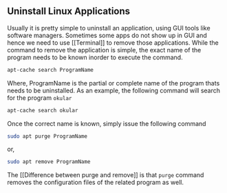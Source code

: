 ## Uninstall Linux Applications 
Usually it is pretty simple to uninstall an application, using GUI tools like software managers. Sometimes some apps do not show up in GUI and hence we need to use [[Terminal]] to remove those applications. While the command to remove the application is simple, the exact name of the program needs to be known inorder to execute the command. 

```bash
apt-cache search ProgramName
```
Where, ProgramName is the partial or complete name of the program thats needs to be uninstalled. As an example, the following command will search for the program `okular`
```bash
apt-cache search okular
```
Once the correct name is known, simply issue the following command 
```bash
sudo apt purge ProgramName
```
or, 
```bash
sudo apt remove ProgramName
```
The [[Difference between purge and remove]] is that `purge` command removes the configuration files of the related program as well. 
